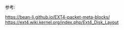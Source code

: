 参考:  

https://bean-li.github.io/EXT4-packet-meta-blocks/  
https://ext4.wiki.kernel.org/index.php/Ext4_Disk_Layout  